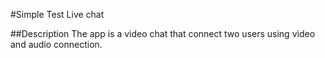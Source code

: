 #Simple Test Live chat

##Description
The app is a video chat that connect two users using video 
and audio connection. 
